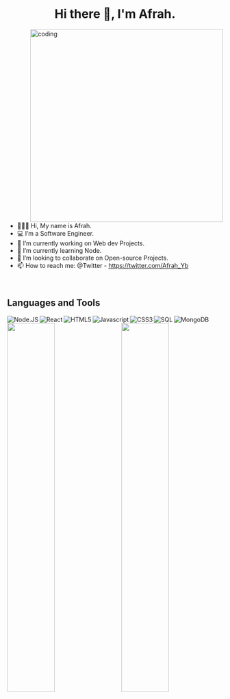 
<body>
<h1 align="center"> Hi there 👋, I'm Afrah.</h1>

<img align="right" alt="coding" width="450" src="https://www.bounteous.com/sites/default/files/insights/2022-04/previews/the-google-analytics-syllabus_web.png">
<img alt="" src=""/>
<!--
**AfrahYb/AfrahYb** is a ✨ _special_ ✨ repository because its `README.md` (this file) appears on your GitHub profile.
Here are some ideas to get you started
- 💬 Ask me about Websites.
-->


- 👩🏽‍💻 Hi, My name is Afrah.
- 💻  I’m a Software Engineer.
- 🔭 I’m currently working on Web dev Projects.
- 🌱 I’m currently learning Node.
- 👯 I’m looking to collaborate on Open-source Projects.
- 📫 How to reach me: @Twitter - https://twitter.com/Afrah_Yb
<br>

<h2> Languages and Tools</h2>

<img alt="" src=""/>
<img align ="left" alt="Node.JS" src="http://img.shields.io/badge/node.js-%23438530.svg?style=for-the-badge&logoColor=white"/>
<img align ="left" alt="React" src="https://img.shields.io/badge/react-%2320232a.svg?style=for-the-badge&logo=react&logoColor=%2361DAFB"/>
<img align ="left" alt ="HTML5" src="https://img.shields.io/badge/html5-%23E34F26.svg?style=for-the-badge&logo=html5&logoColor=white"/>
<img align ="left" alt ="Javascript" src="https://img.shields.io/badge/javascript-%23323330.svg?style=for-the-badge&logo=javascript&logoColor=%23F7DF1E"/>
<img align ="left" alt="CSS3" src="https://img.shields.io/badge/css3-%231572B6.svg?style=for-the-badge&logo=css3&logoColor=white"/>
<img align ="left" alt="SQL" src="https://img.shields.io/badge/mysql-%2300f.svg?style=for-the-badge&logo=mysql&logoColor=white"/>
<img align ="left" alt="MongoDB" src= "https://img.shields.io/badge/MongoDB-%234ea94b.svg?style=for-the-badge&logo=mongodb&logoColor=white"/>
<img align ="left" alt="" src="https://img.shields.io/badge/express.js-%23404d59.svg?style=for-the-badge&logo=express&logoColor=%2361DAFB"/>
<img alt="" src=""/>
<img alt="" src=""/>

</body>

<footer>
<img align ="right" width="47%" src="https://github-readme-stats.vercel.app/api?username=AfrahYb&show_icons=true&theme=radical"/>

<img align ="left" width= "47%" src="https://github-readme-stats.vercel.app/api/top-langs/?username=AfrahYb&layout=compact"/>

</footer>

